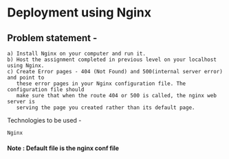 # Deployment using Nginx

## Problem statement -
```
a) Install Nginx on your computer and run it.
b) Host the assignment completed in previous level on your localhost using Nginx.
c) Create Error pages - 404 (Not Found) and 500(internal server error) and point to
   these error pages in your Nginx configuration file. The configuration file should
   make sure that when the route 404 or 500 is called, the nginx web server is
   serving the page you created rather than its default page.
   ```
Technologies to be used -
```
Nginx
```

#### Note : Default file is the nginx conf file
